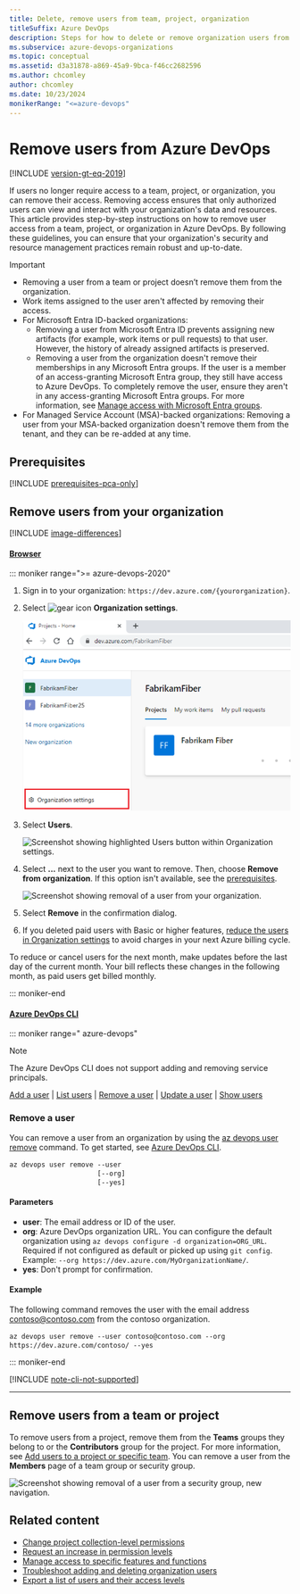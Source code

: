```yaml
---
title: Delete, remove users from team, project, organization
titleSuffix: Azure DevOps
description: Steps for how to delete or remove organization users from Azure DevOps and remove users from a team or project.
ms.subservice: azure-devops-organizations
ms.topic: conceptual
ms.assetid: d3a31878-a869-45a9-9bca-f46cc2682596
ms.author: chcomley
author: chcomley
ms.date: 10/23/2024
monikerRange: "<=azure-devops"
---
```


# Remove users from Azure DevOps  

[!INCLUDE [version-gt-eq-2019](../../includes/version-gt-eq-2019.md)]

If users no longer require access to a team, project, or organization, you can remove their access. Removing access ensures that only authorized users can view and interact with your organization's data and resources. This article provides step-by-step instructions on how to remove user access from a team, project, or organization in Azure DevOps. By following these guidelines, you can ensure that your organization's security and resource management practices remain robust and up-to-date. 

> [!IMPORTANT]
> - Removing a user from a team or project doesn’t remove them from the organization.
> - Work items assigned to the user aren't affected by removing their access.
> - For Microsoft Entra ID-backed organizations:
>    - Removing a user from Microsoft Entra ID prevents assigning new artifacts (for example, work items or pull requests) to that user. However, the history of already assigned artifacts is preserved.
>    - Removing a user from the organization doesn't remove their memberships in any Microsoft Entra groups. If the user is a member of an access-granting Microsoft Entra group, they still have access to Azure DevOps. To completely remove the user, ensure they aren't in any access-granting Microsoft Entra groups. For more information, see [Manage access with Microsoft Entra groups](manage-azure-active-directory-groups.md).
> - For Managed Service Account (MSA)-backed organizations: Removing a user from your MSA-backed organization doesn't remove them from the tenant, and they can be re-added at any time.

## Prerequisites  

[!INCLUDE [prerequisites-pca-only](../../includes/prerequisites-pca-only.md)]

## Remove users from your organization

[!INCLUDE [image-differences](../../includes/image-differences.md)]

#### [Browser](#tab/browser)

::: moniker range=">= azure-devops-2020"

1. Sign in to your organization: ```https://dev.azure.com/{yourorganization}```.

2. Select ![gear icon](../../media/icons/gear-icon.png) **Organization settings**.

    ![Screenshot showing highlighted Organization settings button.](../../media/settings/open-admin-settings-vert.png)

3. Select **Users**.

    ![Screenshot showing highlighted Users button within Organization settings.](../../media/open-organization-settings-users-preview.png)

4. Select **...** next to the user you want to remove. Then, choose **Remove from organization**. If this option isn't available, see the [prerequisites](#prerequisites).
   
   ![Screenshot showing removal of a user from your organization.](media/delete-user/remove-user-from-organization-preview.png)

5. Select **Remove** in the confirmation dialog.

6. If you deleted paid users with Basic or higher features, [reduce the users in Organization settings](../billing/buy-basic-access-add-users.md#reduce-charges-for-users-with-no-access) to avoid charges in your next Azure billing cycle.

To reduce or cancel users for the next month, make updates before the last day of the current month. Your bill reflects these changes in the following month, as paid users get billed monthly.

::: moniker-end

#### [Azure DevOps CLI](#tab/azure-devops-cli/)

::: moniker range=" azure-devops"

> [!NOTE]
> The Azure DevOps CLI does not support adding and removing service principals.

[Add a user](add-organization-users.md#add-user) | [List users](../security/export-users-audit-log.md#list-users) | [Remove a user](#remove-user) | [Update a user](add-organization-users.md#update-user) | [Show users](add-organization-users.md#show-users)

<a id="remove-user"></a> 

### Remove a user 

You can remove a user from an organization by using the [az devops user remove](/cli/azure/devops/user#az-devops-user-remove) command. To get started, see [Azure DevOps CLI](../../cli/index.md).

```azurecli
az devops user remove --user
                      [--org]
                      [--yes]
```

#### Parameters

- **user**: The email address or ID of the user. 
- **org**: Azure DevOps organization URL. You can configure the default organization using `az devops configure -d organization=ORG_URL`. Required if not configured as default or picked up using `git config`. Example: `--org https://dev.azure.com/MyOrganizationName/`.
- **yes**: Don't prompt for confirmation.

#### Example

The following command removes the user with the email address contoso@contoso.com from the contoso organization.  

```azurecli
az devops user remove --user contoso@contoso.com --org https://dev.azure.com/contoso/ --yes
```

::: moniker-end

[!INCLUDE [note-cli-not-supported](../../includes/note-cli-not-supported.md)]

* * * 

## Remove users from a team or project

To remove users from a project, remove them from the **Teams** groups they belong to or the **Contributors** group for the project. For more information, see [Add users to a project or specific team](../../organizations/security/add-users-team-project.md). You can remove a user from the **Members** page of a team group or security group.

![Screenshot showing removal of a user from a security group, new navigation.](media/delete-user/remove-user-vert.png)

## Related content

- [Change project collection-level permissions](../security/change-organization-collection-level-permissions.md)  
- [Request an increase in permission levels](../../organizations/security/request-changes-permissions.md)
- [Manage access to specific features and functions](../../organizations/security/restrict-access.md)
- [Troubleshoot adding and deleting organization users](faq-user-and-permissions-management.yml)
- [Export a list of users and their access levels](../security/export-users-audit-log.md)
